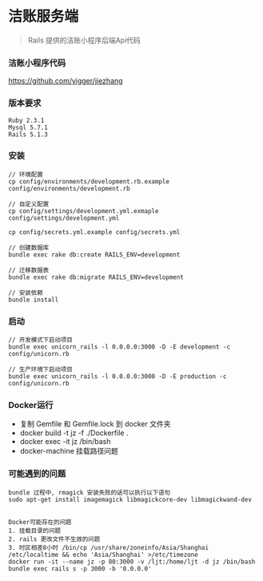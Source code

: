# 洁账服务端
> Rails 提供的洁账小程序后端Api代码

### 洁账小程序代码
https://github.com/yigger/jiezhang

### 版本要求
```
Ruby 2.3.1
Mysql 5.7.1
Rails 5.1.3
```

### 安装
```
// 环境配置
cp config/environments/development.rb.example config/environments/development.rb

// 自定义配置
cp config/settings/development.yml.exmaple config/settings/development.yml

cp config/secrets.yml.example config/secrets.yml

// 创建数据库
bundle exec rake db:create RAILS_ENV=development

// 迁移数据表
bundle exec rake db:migrate RAILS_ENV=development

// 安装依赖
bundle install
```

### 启动
```
// 开发模式下启动项目
bundle exec unicorn_rails -l 0.0.0.0:3000 -D -E development -c config/unicorn.rb

// 生产环境下启动项目
bundle exec unicorn_rails -l 0.0.0.0:3000 -D -E production -c config/unicorn.rb 
```

### Docker运行

+ 复制 Gemfile 和 Gemfile.lock 到 docker 文件夹
+ docker build -t jz -f ./Dockerfile .
+ docker exec -it jz /bin/bash
+ docker-machine 挂载路径问题

### 可能遇到的问题
```
bundle 过程中, rmagick 安装失败的话可以执行以下语句
sudo apt-get install imagemagick libmagickcore-dev libmagickwand-dev


Docker可能存在的问题
1. 挂载目录的问题
2. rails 更改文件不生效的问题
3. 时区相差8小时 /bin/cp /usr/share/zoneinfo/Asia/Shanghai /etc/localtime && echo 'Asia/Shanghai' >/etc/timezone
docker run -it --name jz -p 80:3000 -v /ljt:/home/ljt -d jz /bin/bash
bundle exec rails s -p 3000 -b '0.0.0.0'
```
